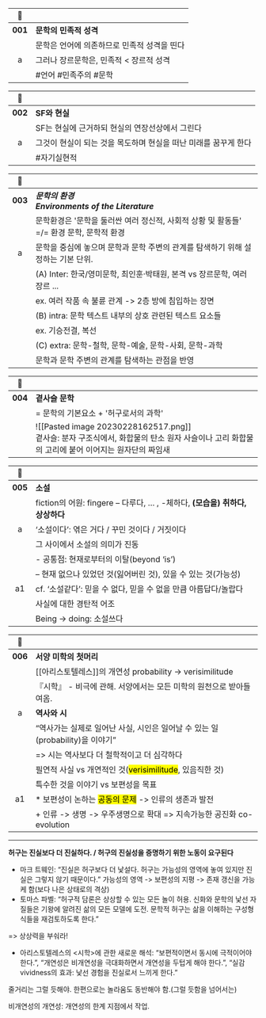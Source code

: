 | 🔗 | |
| :-: | - |
| **001** | **문학의 민족적 성격**|
||문학은 언어에 의존하므로 민족적 성격을 띤다 |
| a | 그러나 장르문학은, 민족적 < 장르적 성격 |
|| #언어 #민족주의 #문학 

| 🔗 |  |
| :-: | - |
| **002** | **SF와 현실** |
||SF는 현실에 근거하되 현실의 연장선상에서 그린다 |
| a |그것이 현실이 되는 것을 목도하며 현실을 떠난 미래를 꿈꾸게 한다|
||#자기실현적 

| 🔗 | |
| :-: | - |
| **003** | ***문학의 환경 </br> Environments of the Literature***|
||문학환경은 '문학을 둘러싼 여러 정신적, 사회적 상황 및 활동들' =/= 환경 문학, 문학적 환경 |
| a | 문학을 중심에 놓으며 문학과 문학 주변의 관계를 탐색하기 위해 설정하는 기본 단위.|
|| (A) Inter: 한국/영미문학, 최인훈·박태원, 본격 vs 장르문학, 여러 장르 ... | 
| |ex. 여러 작품 속 불륜 관계 -> 2층 방에 침입하는 장면 |
|| (B) intra: 문학 텍스트 내부의 상호 관련된 텍스트 요소들 |
|| ex. 기승전결, 복선
|| (C) extra: 문학-철학, 문학-예술, 문학-사회, 문학-과학  |
|| 문학과 문학 주변의 관계를 탐색하는 관점을 반영 |

| 🔗 |  |
| :-: | - |
| **004** | **곁사슬 문학** |
||= 문학의 기본요소 + '허구로서의 과학'|
||![[Pasted image 20230228162517.png]]</br> 곁사슬: 분자 구조식에서, 화합물의 탄소 원자 사슬이나 고리 화합물의 고리에 붙어 이어지는 원자단의 짜임새

| 🔗 | |
| :-: | - |
| **005** | **소설**|
||fiction의 어원: fingere – 다루다, … , -체하다, **(모습을) 취하다, 상상하다**
|a|‘소설이다’: 엮은 거다 / 꾸민 것이다 / 거짓이다
||그 사이에서 소설의 의미가 진동
||- 공통점: 현재로부터의 이탈(beyond ‘is’) 
||– 현재 없으나 있었던 것(잃어버린 것), 있을 수 있는 것(가능성)
|a1|cf. ‘소설같다’: 믿을 수 없다, 믿을 수 없을 만큼 아름답다/놀랍다 
||사실에 대한 경탄적 어조
||Being -> doing: 소설쓰다

| 🔗 | |
| :-: | - |
| **006** | **서양 미학의 첫머리**|
||[[아리스토텔레스]]의 개연성 probability -> verisimilitude
||『시학』 - 비극에 관해. 서양에서는 모든 미학의 원천으로 받아들여옴.
|a| **역사와 시**|
||“역사가는 실제로 일어난 사실, 시인은 일어날 수 있는 일(probability)을 이야기”
||=> 시는 역사보다 더 철학적이고 더 심각하다
||필연적 사실 vs 개연적인 것(<mark class="hltr-yellow">verisimilitude</mark>, 있음직한 것)|
||특수한 것을 이야기 vs 보편성을 목표
|a1|* 보편성이 논하는 <mark class="hltr-yellow">공동의 문제</mark> -> 인류의 생존과 발전 
||+ 인류 -> 생명 -> 우주생명으로 확대 => 지속가능한 공진화 co-evolution

---
**허구는 진실보다 더 진실하다. / 허구의 진실성을 증명하기 위한 노동이 요구된다**
* 마크 트웨인: “진실은 허구보다 더 낯설다. 허구는 가능성의 영역에 놓여 있지만 진실은 그렇지 않기 때문이다.” 가능성의 영역 -> 보편성의 지평 -> 존재 갱신을 가능케 함(보다 나은 상태로의 격상)
* 토마스 파벨: “허구적 담론은 상상할 수 있는 모든 놀이 허용. 신화와 문학의 낯선 자질들은 기왕에 알려진 삶의 모든 모델에 도전. 문학적 허구는 삶을 이해하는 구성형식들을 재검토하도록 한다.”

=> 상상력을 부숴라!

* 아리스토텔레스의 <시학>에 관한 새로운 해석: “보편적이면서 동시에 극적이어야 한다.”, “개연성은 비개연성을 극대화하면서 개연성을 두텁게 해야 한다.”, “실감vividness의 효과: 낯선 경험을 진실로서 느끼게 한다.”

줄거리는 그럴 듯해야. 한편으로는 놀라움도 동반해야 함.(그럴 듯함을 넘어서는)

비개연성의 개연성: 개연성의 한계 지점에서 작업.